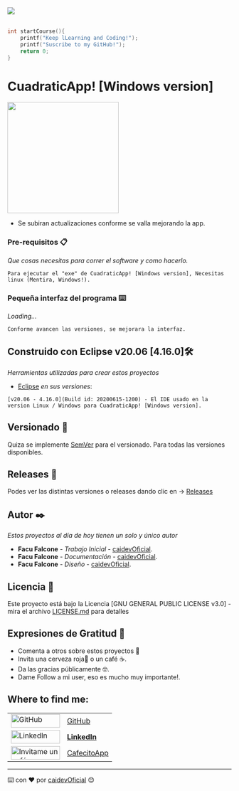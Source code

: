 <a href="https://github.com/caidevOficial/CuadraticApp_C">
  <img align="center" src="https://github-readme-stats.vercel.app/api?username=caidevOficial&show_icons=true&theme=tokyonight" />
</a><br><br>


```c
int startCourse(){
    printf("Keep lLearning and Coding!");
    printf("Suscribe to my GitHub!");
    return 0;
}
```

# CuadraticApp! [Windows version]

 <img src="https://github.com/caidevOficial/CuadraticApp_C/blob/master/CuadraticApp_C/Pictures/cuadraticApp_C.png" height = "250" weight = "350"/>

* Se subiran actualizaciones conforme se valla mejorando la app.

### Pre-requisitos 📋

_Que cosas necesitas para correr el software y como hacerlo._

```
Para ejecutar el "exe" de CuadraticApp! [Windows version], Necesitas linux (Mentira, Windows!).
```

### Pequeña interfaz del programa ⌨️

_Loading..._

```
Conforme avancen las versiones, se mejorara la interfaz.
```

## Construido con Eclipse v20.06 [4.16.0]🛠️

_Herramientas utilizadas para crear estos proyectos_

* [Eclipse](https://www.eclipse.org/) 
_en sus versiones_:
```
[v20.06 - 4.16.0](Build id: 20200615-1200) - El IDE usado en la version Linux / Windows para CuadraticApp! [Windows version].
```

## Versionado 📌

Quiza se implemente [SemVer](http://semver.org/) para el versionado. Para todas las versiones disponibles.


## Releases 📌

Podes ver las distintas versiones o releases dando clic en -> [Releases](https://github.com/caidevOficial/CuatraticApp_C/releases)

## Autor ✒️

_Estos proyectos al día de hoy tienen un solo y único autor_

* **Facu Falcone** - *Trabajo Inicial* - [caidevOficial](https://github.com/caidevOficial).
* **Facu Falcone** - *Documentación* - [caidevOficial](https://github.com/caidevOficial).
* **Facu Falcone** - *Diseño* - [caidevOficial](https://github.com/caidevOficial).

## Licencia 📄

Este proyecto está bajo la Licencia [GNU GENERAL PUBLIC LICENSE v3.0] - mira el archivo [LICENSE.md](LICENSE) para detalles

## Expresiones de Gratitud 🎁

* Comenta a otros sobre estos proyectos 📢
* Invita una cerveza roja🍺 o un café ☕.<br>
* Da las gracias públicamente 🤓.
* Dame Follow a mi user, eso es mucho muy importante!.

## Where to find me:
  <table>
        <tbody>
            <tr>
                <td><a href="https://github.com/caidevOficial/" target="_blank">
                        <img alt="GitHub" src="https://img.shields.io/badge/GitHub-%2312100E.svg?&style=for-the-badge&logo=Github&logoColor=white"
                            width="110px" height="30px" /></td>
                <td><a href="https://github.com/caidevOficial/">GitHub</a></td>
            </tr>
            <tr>
                <td><a href="https://www.linkedin.com/in/facundo-falcone/" target="_blank">
                </a><img alt="LinkedIn" src="https://img.shields.io/badge/linkedin-%230077B5.svg?&style=for-the-badge&logo=linkedin&logoColor=white" width="110px"
                        height="30px" /></td>
                <td><a href="https://www.linkedin.com/in/facundo-falcone/"><b>LinkedIn</b></a></td>
            </tr>
            <tr>
                <td><a href='https://cafecito.app/caidevoficial/' rel='noopener' target='_blank'>
                </a><img alt='Invitame un café en cafecito.app' srcset='https://cdn.cafecito.app/imgs/buttons/button_5.png 1x, https://cdn.cafecito.app/imgs/buttons/button_5_2x.png 2x, https://cdn.cafecito.app/imgs/buttons/button_5_3.75x.png 3.75x' src='https://cdn.cafecito.app/imgs/buttons/button_5.png' width="110px"
                height="30px" /></td>
                <td><a href="https://cafecito.app/caidevoficial/">CafecitoApp</a></td>
            </tr>
        </tbody>
    </table>


---
⌨️ con ❤️ por [caidevOficial](https://github.com/caidevOficial) 😊
